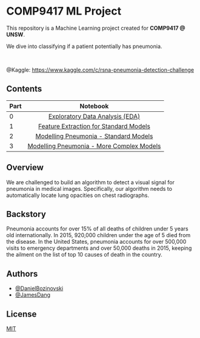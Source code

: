 # COMP9417 ML Project

This repository is a Machine Learning project created for <b>COMP9417 @ UNSW</b>.

We dive into classifying if a patient potentially has pneumonia.

<br>

@Kaggle: https://www.kaggle.com/c/rsna-pneumonia-detection-challenge

## Contents

| Part |                                                          Notebook                                                           |
| ---- | :-------------------------------------------------------------------------------------------------------------------------: |
| 0    |  [Exploratory Data Analysis (EDA)](https://github.com/BozinovskiDaniel/COMP9417-ML-Project/blob/main/EDA_Pneuomonia.ipynb)  |
| 1    | [Feature Extraction for Standard Models](https://www.kaggle.com/danielbozinovski/p1-feature-extraction-for-standard-models) |
| 2    |   [Modelling Pneumonia - Standard Models](https://www.kaggle.com/danielbozinovski/p2-modelling-pneumonia-standard-models)   |
| 3    | [Modelling Pneumonia - More Complex Models](https://www.kaggle.com/danielbozinovski/p3-modelling-pneumonia-neural-networks) |

## Overview

We are challenged to build an algorithm to detect a visual signal for pneumonia in medical images. Specifically, our algorithm needs to automatically locate lung opacities on chest radiographs.

## Backstory

Pneumonia accounts for over 15% of all deaths of children under 5 years old internationally. In 2015, 920,000 children under the age of 5 died from the disease. In the United States, pneumonia accounts for over 500,000 visits to emergency departments and over 50,000 deaths in 2015, keeping the ailment on the list of top 10 causes of death in the country.

## Authors

- [@DanielBozinovski](https://github.com/BozinovskiDaniel)
- [@JamesDang](https://github.com/realblingy)

## License

[MIT](https://choosealicense.com/licenses/mit/)
